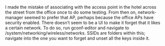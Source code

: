 <!--# set var="title" value="Getting network-manager to forget" -->
<!--# set var="date" value="November 15, 2006" -->

<!--# include file="include/top.html" -->

I made the mistake of associating with the access point in the hotel across the street from the office once to do some testing. From then on, network-manager seemed to prefer that AP, perhaps because the office APs have security enabled. There doesn’t seem to be a UI to make it forget that it likes a certain network. To do so, run gconf-editor and navigate to /system/networking/wireless/networks. SSIDs are folders within this; navigate into the one you want to forget and unset all the keys inside it.

<!--# include file="include/bottom.html" -->
